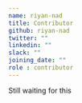 ```yaml
---
name: riyan-nad
title: Contributor
github: riyan-nad
twitter: ""
linkedin: ""
slack: ""
joining_date: ""
role : contributor
---
```


Still waiting for this
